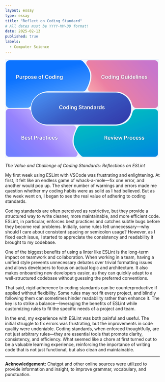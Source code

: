 ```yaml
---
layout: essay
type: essay
title: "Reflect on Coding Standard"
# All dates must be YYYY-MM-DD format!
date: 2025-02-13
published: true
labels:
  - Computer Science
---
```


<img width="500px" class="rounded float-start pe-4" src="../img/Coding-Standards-and-Best-Practices-to-Follow.png">

*The Value and Challenge of Coding Standards: Reflections on ESLint*


My first week using ESLint with VSCode was frustrating and enlightening. At first, it felt like an endless game of whack-a-mole—fix one error, and another would pop up. The sheer number of warnings and errors made me question whether my coding habits were as solid as I had believed. But as the week went on, I began to see the real value of adhering to coding standards.

Coding standards are often perceived as restrictive, but they provide a structured way to write cleaner, more maintainable, and more efficient code. ESLint, in particular, enforces best practices and catches subtle bugs before they become real problems. Initially, some rules felt unnecessary—why should I care about consistent spacing or semicolon usage? However, as I fixed each issue, I started to appreciate the consistency and readability it brought to my codebase.

One of the biggest benefits of using a linter like ESLint is the long-term impact on teamwork and collaboration. When working in a team, having a unified style prevents unnecessary debates over trivial formatting issues and allows developers to focus on actual logic and architecture. It also makes onboarding new developers easier, as they can quickly adapt to a well-structured codebase without guessing the preferred conventions.

That said, rigid adherence to coding standards can be counterproductive if applied without flexibility. Some rules may not fit every project, and blindly following them can sometimes hinder readability rather than enhance it. The key is to strike a balance—leveraging the benefits of ESLint while customizing rules to fit the specific needs of a project and team.

In the end, my experience with ESLint was both painful and useful. The initial struggle to fix errors was frustrating, but the improvements in code quality were undeniable. Coding standards, when enforced thoughtfully, are not just arbitrary rules—they are essential tools that promote clarity, consistency, and efficiency. What seemed like a chore at first turned out to be a valuable learning experience, reinforcing the importance of writing code that is not just functional, but also clean and maintainable.

---

**Acknowledgement:** Chatgpt and other online sources were utilized to provide information and insight, to improve grammar, vocabulary, and punctuation. 
